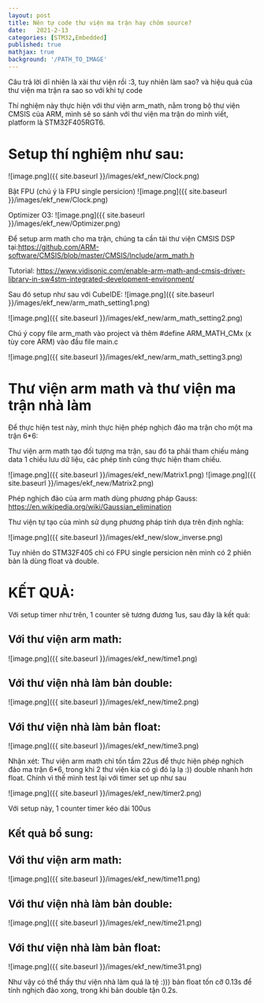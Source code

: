 ```yaml
---
layout: post
title: Nên tự code thư viện ma trận hay chôm source?
date:   2021-2-13
categories: [STM32,Embedded]
published: true
mathjax: true
background: '/PATH_TO_IMAGE'
---
```


Câu trả lời dĩ nhiên là xài thư viện rồi :3, tuy nhiên làm sao? và hiệu quả của thư viện ma trận ra sao so với khi tự code

Thí nghiệm này thực hiện với thư viện arm_math, nằm trong bộ thư viện CMSIS của ARM, mình sẽ so sánh với thư viện ma trận do mình viết, platform là STM32F405RGT6.

# Setup thí nghiệm như sau:
![image.png]({{ site.baseurl }}/images/ekf_new/Clock.png)

Bật FPU (chú ý là FPU single persicion)
![image.png]({{ site.baseurl }}/images/ekf_new/Clock.png)

Optimizer O3:
![image.png]({{ site.baseurl }}/images/ekf_new/Optimizer.png)

Để setup arm math cho ma trận, chúng ta cần tải thư viện CMSIS DSP tại:https://github.com/ARM-software/CMSIS/blob/master/CMSIS/Include/arm_math.h

Tutorial: https://www.vidisonic.com/enable-arm-math-and-cmsis-driver-library-in-sw4stm-integrated-development-environment/

Sau đó setup như sau với CubeIDE:
![image.png]({{ site.baseurl }}/images/ekf_new/arm_math_setting1.png)

![image.png]({{ site.baseurl }}/images/ekf_new/arm_math_setting2.png)

Chú ý copy file arm_math vào project và thêm #define ARM_MATH_CMx (x tùy core ARM) vào đầu file main.c

![image.png]({{ site.baseurl }}/images/ekf_new/arm_math_setting3.png)

# Thư viện arm math và thư viện ma trận nhà làm
Để thực hiện test này, mình thực hiện phép nghịch đảo ma trận cho một ma trận 6*6:

Thư viện arm math tạo đối tượng ma trận, sau đó ta phải tham chiếu mảng data 1 chiều lưu dữ liệu, các phép tính cũng thực hiện tham chiếu.

![image.png]({{ site.baseurl }}/images/ekf_new/Matrix1.png)
![image.png]({{ site.baseurl }}/images/ekf_new/Matrix2.png)

Phép nghịch đảo của arm math dùng phương pháp Gauss: https://en.wikipedia.org/wiki/Gaussian_elimination

Thư viện tự tạo của mình sử dụng phương pháp tính dựa trên định nghĩa:

![image.png]({{ site.baseurl }}/images/ekf_new/slow_inverse.png)

Tuy nhiên do STM32F405 chỉ có FPU single persicion nên mình có 2 phiên bản là dùng float và double.

# KẾT QUẢ:

Với setup timer như trên, 1 counter sẽ tương đương 1us, sau đây là kết quả:

## Với thư viện arm math:
![image.png]({{ site.baseurl }}/images/ekf_new/time1.png)
## Với thư viện nhà làm bản double:
![image.png]({{ site.baseurl }}/images/ekf_new/time2.png)
## Với thư viện nhà làm bản float:
![image.png]({{ site.baseurl }}/images/ekf_new/time3.png)

Nhận xét: Thư viện arm math chỉ tốn tầm 22us để thực hiện phép nghịch đảo ma trận 6*6, trong khi 2 thư viện kia có gì đó lạ lạ :)) double nhanh hơn float. Chính vì thế mình test lại với timer set up như sau

![image.png]({{ site.baseurl }}/images/ekf_new/timer2.png)

Với setup này, 1 counter timer kéo dài 100us
## Kết quả bổ sung:

## Với thư viện arm math:
![image.png]({{ site.baseurl }}/images/ekf_new/time11.png)
## Với thư viện nhà làm bản double:
![image.png]({{ site.baseurl }}/images/ekf_new/time21.png)
## Với thư viện nhà làm bản float:
![image.png]({{ site.baseurl }}/images/ekf_new/time31.png)

Như vậy có thể thấy thư viện nhà làm quá là tệ :))) bản float tốn cỡ 0.13s để tính nghịch đảo xong, trong khi bản double tận 0.2s.
